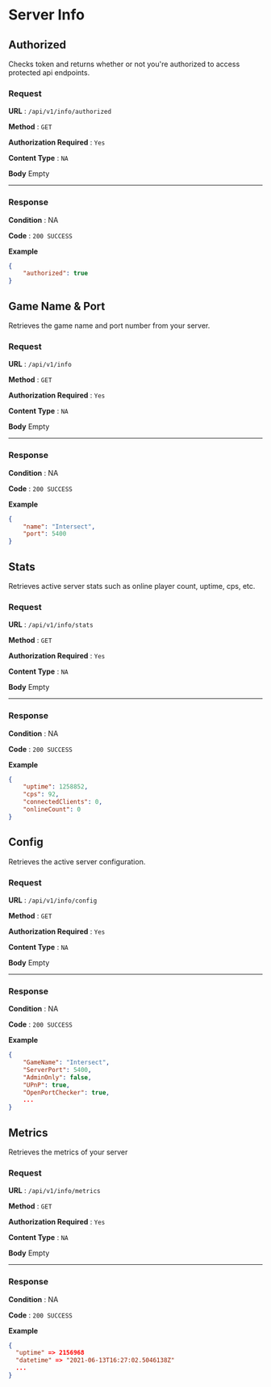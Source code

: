 # Server Info

## Authorized

Checks token and returns whether or not you're authorized to access protected api endpoints.

### Request

**URL** : `/api/v1/info/authorized`

**Method** : `GET`

**Authorization Required** : `Yes`

**Content Type** : `NA`

**Body**
Empty

---

### Response

**Condition** : NA

**Code** : `200 SUCCESS`

**Example**

```json
{
	"authorized": true
}
```

## Game Name & Port

Retrieves the game name and port number from your server.

### Request

**URL** : `/api/v1/info`

**Method** : `GET`

**Authorization Required** : `Yes`

**Content Type** : `NA`

**Body**
Empty

---

### Response

**Condition** : NA

**Code** : `200 SUCCESS`

**Example**

```json
{
	"name": "Intersect",
	"port": 5400
}
```

## Stats

Retrieves active server stats such as online player count, uptime, cps, etc.

### Request

**URL** : `/api/v1/info/stats`

**Method** : `GET`

**Authorization Required** : `Yes`

**Content Type** : `NA`

**Body**
Empty

---

### Response

**Condition** : NA

**Code** : `200 SUCCESS`

**Example**

```json
{
	"uptime": 1258852,
	"cps": 92,
	"connectedClients": 0,
	"onlineCount": 0
}
```


## Config

Retrieves the active server configuration.

### Request

**URL** : `/api/v1/info/config`

**Method** : `GET`

**Authorization Required** : `Yes`

**Content Type** : `NA`

**Body**
Empty

---

### Response

**Condition** : NA

**Code** : `200 SUCCESS`

**Example**

```json
{
	"GameName": "Intersect",
	"ServerPort": 5400,
	"AdminOnly": false,
	"UPnP": true,
	"OpenPortChecker": true,
	...
}
```
## Metrics

Retrieves the metrics of your server

### Request

**URL** : `/api/v1/info/metrics`

**Method** : `GET`

**Authorization Required** : `Yes`

**Content Type** : `NA`

**Body**
Empty

---

### Response

**Condition** : NA

**Code** : `200 SUCCESS`

**Example**

```json
{
  "uptime" => 2156968
  "datetime" => "2021-06-13T16:27:02.5046138Z"
  ...
}
```
